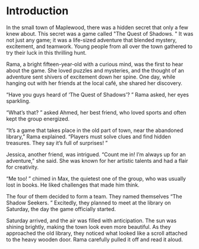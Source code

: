 # Introduction

In the small town of Maplewood, there was a hidden secret that only a few knew about. This secret was a game called "The Quest of Shadows. " It was not just any game; it was a life-sized adventure that blended mystery, excitement, and teamwork. Young people from all over the town gathered to try their luck in this thrilling hunt.

Rama, a bright fifteen-year-old with a curious mind, was the first to hear about the game. She loved puzzles and mysteries, and the thought of an adventure sent shivers of excitement down her spine. One day, while hanging out with her friends at the local café, she shared her discovery.

“Have you guys heard of ‘The Quest of Shadows’? ” Rama asked, her eyes sparkling.

“What’s that? ” asked Ahmed, her best friend, who loved sports and often kept the group energized.

“It’s a game that takes place in the old part of town, near the abandoned library,” Rama explained. “Players must solve clues and find hidden treasures. They say it’s full of surprises! ”

Jessica, another friend, was intrigued. “Count me in! I’m always up for an adventure,” she said. She was known for her artistic talents and had a flair for creativity.

“Me too! ” chimed in Max, the quietest one of the group, who was usually lost in books. He liked challenges that made him think.

The four of them decided to form a team. They named themselves “The Shadow Seekers. ” Excitedly, they planned to meet at the library on Saturday, the day the game officially started.

Saturday arrived, and the air was filled with anticipation. The sun was shining brightly, making the town look even more beautiful. As they approached the old library, they noticed what looked like a scroll attached to the heavy wooden door. Rama carefully pulled it off and read it aloud.
